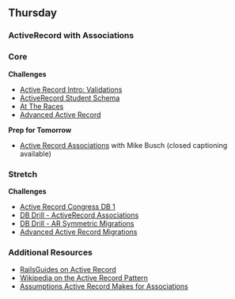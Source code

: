## Thursday
### ActiveRecord with Associations

### Core

**Challenges**

- [Active Record Intro: Validations](../../../../active-record-intro-validations-challenge)
- [ActiveRecord Student Schema](../../../../active-record-drill-model-a-student-challenge)
- [At The Races](../../../../active-record-associations-drill-at-the-races-challenge)
- [Advanced Active Record](../../../../active-record-associations-drill-hotels-challenge)

**Prep for Tomorrow**

- [Active Record Associations](https://talks.devbootcamp.com/active-record-associations-3) with Mike Busch (closed captioning available)

### Stretch

**Challenges**

- [Active Record Congress DB 1](../../../../active-record-legislators-challenge)
- [DB Drill - ActiveRecord Associations](../../../../database-drill-activerecord-associations-challenge)
- [DB Drill - AR Symmetric Migrations](../../../../db-drill-ar-symmetric-migrations-challenge)
- [Advanced Active Record Migrations](../../../../database-drill-advanced-activerecord-migrations-challenge)

### Additional Resources

- [RailsGuides on Active Record](http://guides.rubyonrails.org/active_record_querying.html)
- [Wikipedia on the Active Record Pattern](http://en.wikipedia.org/wiki/Active_record_pattern)
- [Assumptions Active Record Makes for Associations](../resources/association-assumptions.pdf)
